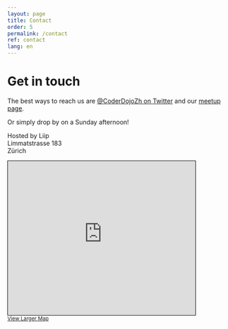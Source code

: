 ```yaml
---
layout: page
title: Contact
order: 5
permalink: /contact
ref: contact
lang: en
---
```


# Get in touch

The best ways to reach us are [@CoderDojoZh on Twitter](https://twitter.com/CoderDojoZH) and our [meetup page](http://meetup.com/Coder-Dojo-Zurich).

Or simply drop by on a Sunday afternoon!

Hosted by Liip  
Limmatstrasse 183  
Zürich

<iframe width="425" height="350" frameborder="0" scrolling="no" marginheight="0" marginwidth="0" src="https://www.openstreetmap.org/export/embed.html?bbox=8.52843761444092%2C47.38532625362944%2C8.530079126358034%2C47.38704237254479&amp;layer=mapnik&amp;marker=47.38618522839081%2C8.529258249893473" style="border: 1px solid black"></iframe><br/><small><a href="https://www.openstreetmap.org/?mlat=47.38619&amp;mlon=8.52926#map=19/47.38618/8.52926&amp;layers=N">View Larger Map</a></small>

